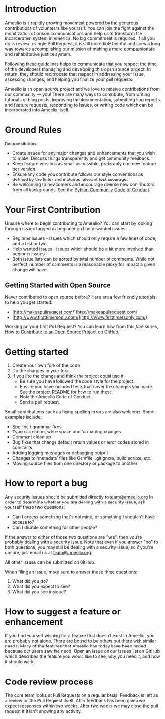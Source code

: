 # Introduction

Ameelio is a rapidly growing movement powered by the generous contributions of volunteers like yourself. You can join the fight against the monitization of prison communications and help us to transform the incarceration system in America. No big commitment is required, if all you do is review a single Pull Request, it is still incredibly helpful and goes a long way towards accomplishing our mission of making a more compassionate and rehabilitative justice system.

Following these guidelines helps to communicate that you respect the time of the developers managing and developing this open source project. In return, they should reciprocate that respect in addressing your issue, assessing changes, and helping you finalize your pull requests.

Ameelio is an open source project and we love to receive contributions from our community — you! There are many ways to contribute, from writing tutorials or blog posts, improving the documentation, submitting bug reports and feature requests, responding to issues, or writing code which can be incorporated into Ameelio itself.

# Ground Rules

Responsibilities
* Create issues for any major changes and enhancements that you wish to make. Discuss things transparently and get community feedback.
* Keep feature versions as small as possible, preferably one new feature per version.
* Ensure any code you contribute follows our style conventions as defined by the linter and includes relevant test coverage.
* Be welcoming to newcomers and encourage diverse new contributors from all backgrounds. See the [Python Community Code of Conduct](https://www.python.org/psf/codeofconduct/).

# Your First Contribution

Unsure where to begin contributing to Ameelio? You can start by looking through issues tagged as beginner and help-wanted issues:
* Beginner issues - issues which should only require a few lines of code, and a test or two.
* Help wanted issues - issues which should be a bit more involved than beginner issues.
* Both issue lists can be sorted by total number of comments. While not perfect, number of comments is a reasonable proxy for impact a given change will have.

## Getting Started with Open Source

Never contributed to open source before? Here are a few friendly tutorials to help you get started:
* [http://makeapullrequest.com/](http://makeapullrequest.com/)
* [http://www.firsttimersonly.com/](http://www.firsttimersonly.com/)

Working on your first Pull Request? You can learn how from this *free* series, [How to Contribute to an Open Source Project on GitHub](https://egghead.io/series/how-to-contribute-to-an-open-source-project-on-github).

# Getting started

1. Create your own fork of the code
2. Do the changes in your fork
3. If you like the change and think the project could use it:
    * Be sure you have followed the code style for the project.
    * Ensure you have included tests that cover the changes you made. See the project README for how to run these.
    * Note the Ameelio Code of Conduct.
    * Send a pull request.

Small contributions such as fixing spelling errors are also welcome. Some examples include:
* Spelling / grammar fixes
* Typo correction, white space and formatting changes
* Comment clean up
* Bug fixes that change default return values or error codes stored in constants
* Adding logging messages or debugging output
* Changes to ‘metadata’ files like Gemfile, .gitignore, build scripts, etc.
* Moving source files from one directory or package to another

# How to report a bug
Any security issues should be submitted directly to team@ameelio.org
In order to determine whether you are dealing with a security issue, ask yourself these two questions:
* Can I access something that's not mine, or something I shouldn't have access to?
* Can I disable something for other people?

If the answer to either of those two questions are "yes", then you're probably dealing with a security issue. Note that even if you answer "no" to both questions, you may still be dealing with a security issue, so if you're unsure, just email us at team@ameelio.org.

All other issues can be submitted on GitHub.

When filing an issue, make sure to answer these three questions:

1. What did you do?
2. What did you expect to see?
3. What did you see instead?

# How to suggest a feature or enhancement

If you find yourself wishing for a feature that doesn't exist in Ameelio, you are probably not alone. There are bound to be others out there with similar needs. Many of the features that Ameelio has today have been added because our users saw the need. Open an issue on our issues list on GitHub which describes the feature you would like to see, why you need it, and how it should work.

# Code review process

The core team looks at Pull Requests on a regular basis. Feedback is left as a review on the Pull Request itself.
After feedback has been given we expect responses within two weeks. After two weeks we may close the pull request if it isn't showing any activity.
